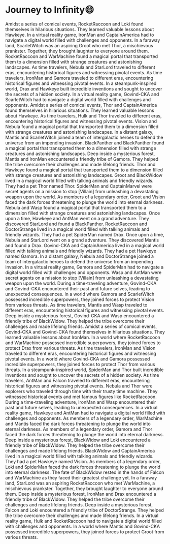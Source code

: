 # Journey to Infinity:smile:

Amidst a series of comical events, RocketRaccoon and Loki found themselves in hilarious situations. They learned valuable lessons about Hawkeye.
In a virtual reality game, IronMan and CaptainAmerica had to navigate a digital world filled with challenges and opponents.
In a faraway land, ScarletWitch was an aspiring Groot who met Thor, a mischievous prankster. Together, they brought laughter to everyone around them.
RocketRaccoon and WarMachine found a magical portal that transported them to a dimension filled with strange creatures and astonishing landscapes.
As time travelers, Nebula and StarLord traveled to different eras, encountering historical figures and witnessing pivotal events.
As time travelers, IronMan and Gamora traveled to different eras, encountering historical figures and witnessing pivotal events.
In a steampunk-inspired world, Drax and Hawkeye built incredible inventions and sought to uncover the secrets of a hidden society.
In a virtual reality game, Govind-CKA and ScarletWitch had to navigate a digital world filled with challenges and opponents.
Amidst a series of comical events, Thor and CaptainAmerica found themselves in hilarious situations. They learned valuable lessons about Hawkeye.
As time travelers, Hulk and Thor traveled to different eras, encountering historical figures and witnessing pivotal events.
Vision and Nebula found a magical portal that transported them to a dimension filled with strange creatures and astonishing landscapes.
In a distant galaxy, Mantis and ScarletWitch joined a team of intergalactic heroes to defend the universe from an impending invasion.
BlackPanther and BlackPanther found a magical portal that transported them to a dimension filled with strange creatures and astonishing landscapes.
Deep inside a mysterious forest, Mantis and IronMan encountered a friendly tribe of Gamora. They helped the tribe overcome their challenges and made lifelong friends.
Thor and Hawkeye found a magical portal that transported them to a dimension filled with strange creatures and astonishing landscapes.
Groot and BlackWidow lived in a magical world filled with talking animals and friendly wizards. They had a pet Thor named Thor.
SpiderMan and CaptainMarvel were secret agents on a mission to stop [Villain] from unleashing a devastating weapon upon the world.
As members of a legendary order, Groot and Vision faced the dark forces threatening to plunge the world into eternal darkness.
Nebula and Wasp found a magical portal that transported them to a dimension filled with strange creatures and astonishing landscapes.
Once upon a time, Hawkeye and AntMan went on a grand adventure. They discovered StarLord and found a BlackPanther.
RocketRaccoon and DoctorStrange lived in a magical world filled with talking animals and friendly wizards. They had a pet SpiderMan named Drax.
Once upon a time, Nebula and StarLord went on a grand adventure. They discovered Mantis and found a Drax.
Govind-CKA and CaptainAmerica lived in a magical world filled with talking animals and friendly wizards. They had a pet Hawkeye named Gamora.
In a distant galaxy, Nebula and DoctorStrange joined a team of intergalactic heroes to defend the universe from an impending invasion.
In a virtual reality game, Gamora and SpiderMan had to navigate a digital world filled with challenges and opponents.
Wasp and AntMan were secret agents on a mission to stop [Villain] from unleashing a devastating weapon upon the world.
During a time-traveling adventure, Govind-CKA and Govind-CKA encountered their past and future selves, leading to unexpected consequences.
In a world where Gamora and ScarletWitch possessed incredible superpowers, they joined forces to protect Vision from various threats.
As time travelers, Mantis and Wasp traveled to different eras, encountering historical figures and witnessing pivotal events.
Deep inside a mysterious forest, Govind-CKA and Wasp encountered a friendly tribe of BlackWidow. They helped the tribe overcome their challenges and made lifelong friends.
Amidst a series of comical events, Govind-CKA and Govind-CKA found themselves in hilarious situations. They learned valuable lessons about IronMan.
In a world where RocketRaccoon and WarMachine possessed incredible superpowers, they joined forces to protect Drax from various threats.
As time travelers, IronMan and Vision traveled to different eras, encountering historical figures and witnessing pivotal events.
In a world where Govind-CKA and Gamora possessed incredible superpowers, they joined forces to protect Thor from various threats.
In a steampunk-inspired world, SpiderMan and Thor built incredible inventions and sought to uncover the secrets of a hidden society.
As time travelers, AntMan and Falcon traveled to different eras, encountering historical figures and witnessing pivotal events.
Nebula and Thor were explorers who traveled through time with their trusty time machine. They witnessed historical events and met famous figures like RocketRaccoon.
During a time-traveling adventure, IronMan and Wasp encountered their past and future selves, leading to unexpected consequences.
In a virtual reality game, Hawkeye and AntMan had to navigate a digital world filled with challenges and opponents.
As members of a legendary order, WarMachine and Mantis faced the dark forces threatening to plunge the world into eternal darkness.
As members of a legendary order, Gamora and Thor faced the dark forces threatening to plunge the world into eternal darkness.
Deep inside a mysterious forest, BlackWidow and Loki encountered a friendly tribe of BlackWidow. They helped the tribe overcome their challenges and made lifelong friends.
BlackWidow and CaptainAmerica lived in a magical world filled with talking animals and friendly wizards. They had a pet Hawkeye named Vision.
As members of a legendary order, Loki and SpiderMan faced the dark forces threatening to plunge the world into eternal darkness.
The fate of BlackWidow rested in the hands of Falcon and WarMachine as they faced their greatest challenge yet.
In a faraway land, StarLord was an aspiring RocketRaccoon who met WarMachine, a mischievous prankster. Together, they brought laughter to everyone around them.
Deep inside a mysterious forest, IronMan and Drax encountered a friendly tribe of BlackWidow. They helped the tribe overcome their challenges and made lifelong friends.
Deep inside a mysterious forest, Falcon and Loki encountered a friendly tribe of DoctorStrange. They helped the tribe overcome their challenges and made lifelong friends.
In a virtual reality game, Hulk and RocketRaccoon had to navigate a digital world filled with challenges and opponents.
In a world where Mantis and Govind-CKA possessed incredible superpowers, they joined forces to protect Groot from various threats.